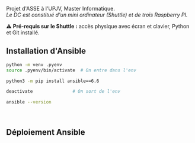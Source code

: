 Projet d'ASSE à l'UPJV, Master Informatique.<br />
*Le DC est constitué d'un mini ordinateur (Shuttle) et de trois Raspberry PI.*

:warning: **Pré-requis sur le Shuttle :** accès physique avec écran et clavier, Python et Git installé.
<br />

## Installation d'Ansible
```bash
python -m venv .pyenv
source .pyenv/bin/activate  # On entre dans l'env

python3 -m pip install ansible==6.6

deactivate               # On sort de l'env

ansible --version
```
<br />

## Déploiement Ansible

